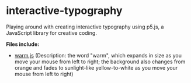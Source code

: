 # interactive-typography
Playing around with creating interactive typography using p5.js, a JavaScript library for creative coding.

**Files include:**
- <a href="https://editor.p5js.org/wenxi/full/TkfjCs1x2">warm.js</a> (Description: the word "warm", which expands in size as you move your mouse from left to right; the background also changes from orange and fades to sunlight-like yellow-to-white as you move your mouse from left to right)
